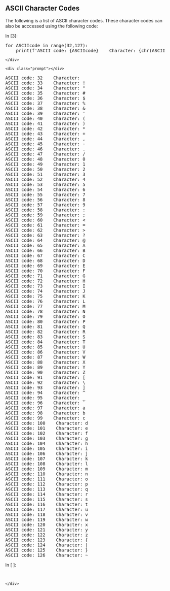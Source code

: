 
## ASCII Character Codes
The following is a list of ASCII character codes. These character codes can also be acccessed using the following code:
<div class="cell border-box-sizing code_cell rendered">
<div class="input">
<div class="prompt input_prompt">In&nbsp;[3]:</div>
<div class="inner_cell">
    <div class="input_area">
<div class=" highlight hl-ipython3"><pre><span></span><span class="k">for</span> <span class="n">ASCIIcode</span> <span class="ow">in</span> <span class="nb">range</span><span class="p">(</span><span class="mi">32</span><span class="p">,</span><span class="mi">127</span><span class="p">):</span>
    <span class="nb">print</span><span class="p">(</span><span class="n">f</span><span class="s1">&#39;ASCII code: </span><span class="si">{ASCIIcode}</span><span class="s1">    Character: {chr(ASCIIcode)}&#39;</span><span class="p">)</span>
</pre></div>

    </div>
</div>
</div>

<div class="output_wrapper">
<div class="output">


<div class="output_area">

    <div class="prompt"></div>


<div class="output_subarea output_stream output_stdout output_text">
<pre>ASCII code: 32    Character:  
ASCII code: 33    Character: !
ASCII code: 34    Character: &#34;
ASCII code: 35    Character: #
ASCII code: 36    Character: $
ASCII code: 37    Character: %
ASCII code: 38    Character: &amp;
ASCII code: 39    Character: &#39;
ASCII code: 40    Character: (
ASCII code: 41    Character: )
ASCII code: 42    Character: *
ASCII code: 43    Character: +
ASCII code: 44    Character: ,
ASCII code: 45    Character: -
ASCII code: 46    Character: .
ASCII code: 47    Character: /
ASCII code: 48    Character: 0
ASCII code: 49    Character: 1
ASCII code: 50    Character: 2
ASCII code: 51    Character: 3
ASCII code: 52    Character: 4
ASCII code: 53    Character: 5
ASCII code: 54    Character: 6
ASCII code: 55    Character: 7
ASCII code: 56    Character: 8
ASCII code: 57    Character: 9
ASCII code: 58    Character: :
ASCII code: 59    Character: ;
ASCII code: 60    Character: &lt;
ASCII code: 61    Character: =
ASCII code: 62    Character: &gt;
ASCII code: 63    Character: ?
ASCII code: 64    Character: @
ASCII code: 65    Character: A
ASCII code: 66    Character: B
ASCII code: 67    Character: C
ASCII code: 68    Character: D
ASCII code: 69    Character: E
ASCII code: 70    Character: F
ASCII code: 71    Character: G
ASCII code: 72    Character: H
ASCII code: 73    Character: I
ASCII code: 74    Character: J
ASCII code: 75    Character: K
ASCII code: 76    Character: L
ASCII code: 77    Character: M
ASCII code: 78    Character: N
ASCII code: 79    Character: O
ASCII code: 80    Character: P
ASCII code: 81    Character: Q
ASCII code: 82    Character: R
ASCII code: 83    Character: S
ASCII code: 84    Character: T
ASCII code: 85    Character: U
ASCII code: 86    Character: V
ASCII code: 87    Character: W
ASCII code: 88    Character: X
ASCII code: 89    Character: Y
ASCII code: 90    Character: Z
ASCII code: 91    Character: [
ASCII code: 92    Character: \
ASCII code: 93    Character: ]
ASCII code: 94    Character: ^
ASCII code: 95    Character: _
ASCII code: 96    Character: `
ASCII code: 97    Character: a
ASCII code: 98    Character: b
ASCII code: 99    Character: c
ASCII code: 100    Character: d
ASCII code: 101    Character: e
ASCII code: 102    Character: f
ASCII code: 103    Character: g
ASCII code: 104    Character: h
ASCII code: 105    Character: i
ASCII code: 106    Character: j
ASCII code: 107    Character: k
ASCII code: 108    Character: l
ASCII code: 109    Character: m
ASCII code: 110    Character: n
ASCII code: 111    Character: o
ASCII code: 112    Character: p
ASCII code: 113    Character: q
ASCII code: 114    Character: r
ASCII code: 115    Character: s
ASCII code: 116    Character: t
ASCII code: 117    Character: u
ASCII code: 118    Character: v
ASCII code: 119    Character: w
ASCII code: 120    Character: x
ASCII code: 121    Character: y
ASCII code: 122    Character: z
ASCII code: 123    Character: {
ASCII code: 124    Character: |
ASCII code: 125    Character: }
ASCII code: 126    Character: ~
</pre>
</div>
</div>

</div>
</div>

</div>
<div class="cell border-box-sizing code_cell rendered">
<div class="input">
<div class="prompt input_prompt">In&nbsp;[&nbsp;]:</div>
<div class="inner_cell">
    <div class="input_area">
<div class=" highlight hl-ipython3"><pre><span></span> 
</pre></div>

    </div>
</div>
</div>

</div>
 

